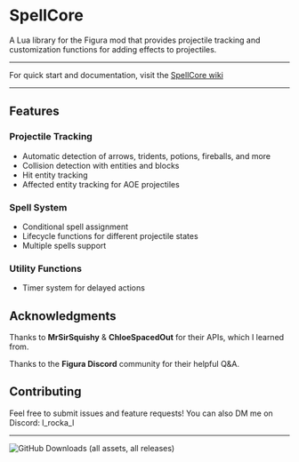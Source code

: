 # SpellCore

A Lua library for the Figura mod that provides projectile tracking and customization functions for adding effects to projectiles.

---

For quick start and documentation, visit the [SpellCore wiki](https://github.com/l-Rocka-l/SpellCore/wiki)

---

## Features

### Projectile Tracking
- Automatic detection of arrows, tridents, potions, fireballs, and more
- Collision detection with entities and blocks
- Hit entity tracking
- Affected entity tracking for AOE projectiles

### Spell System
- Conditional spell assignment
- Lifecycle functions for different projectile states
- Multiple spells support

### Utility Functions
- Timer system for delayed actions

## Acknowledgments

Thanks to **MrSirSquishy** & **ChloeSpacedOut** for their APIs, which I learned from.

Thanks to the **Figura Discord** community for their helpful Q&A.

## Contributing

Feel free to submit issues and feature requests! You can also DM me on Discord: l_rocka_l

---
![GitHub Downloads (all assets, all releases)](https://img.shields.io/github/downloads/l-Rocka-l/SpellCore/total)
